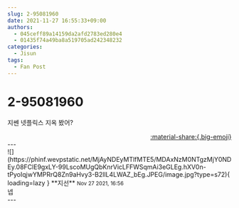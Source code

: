 ```yaml
---
slug: 2-95081960
date: 2021-11-27 16:55:33+09:00
authors:
  - 045ceff89a14159da2afd2783ed280e4
  - 01435f74a49ba8a519705ad242348232
categories:
  - Jisun
tags:
  - Fan Post
---
```


# 2-95081960

<div class="post-container" markdown="1">
<div class="content-container md-sidebar__scrollwrap" markdown="1">

지쎈 넷플릭스 지옥 봤어?

</div>
</div>

<div style="text-align: right;" markdown="1">
<a href="https://weverse.io/fromis9/fanpost/2-95081960" style="text-align: right;">:material-share:{.big-emoji}</a>
</div>
---

<div class="comments-container md-sidebar__scrollwrap" markdown="1">
<div class="comment" markdown="1">
<div class='id-container' markdown="1">
![](https://phinf.wevpstatic.net/MjAyNDEyMTlfMTE5/MDAxNzM0NTgzMjY0NDEy.08FClE9gxLY-99LscoMUgQbKnrVicLFFWSqmAi3eGLEg.hXV0n-tPyoIqjwYMPRrQ8Zn9aHvy3-B2llL4LWAZ_bEg.JPEG/image.jpg?type=s72){ loading=lazy }
**<span class="artist">지선</span>** <small>Nov 27 2021, 16:56</small><br>
</div>
<div class='comment-body' markdown="1">
넵
</div>
</div>
</div>
---
